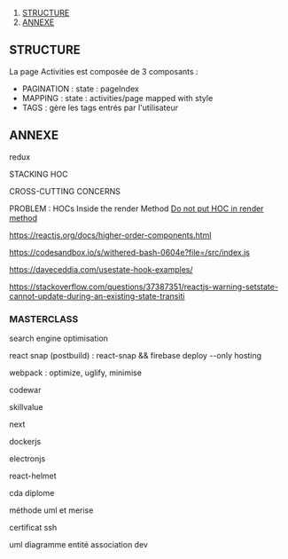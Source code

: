 1. [STRUCTURE](#structure)
1. [ANNEXE](#ANNEXE)

## STRUCTURE 

La page Activities est composée de 3 composants :

* PAGINATION : state : pageIndex
* MAPPING : state : activities/page mapped with style
* TAGS : gère les tags entrés par l'utilisateur

## ANNEXE

redux

STACKING HOC

CROSS-CUTTING CONCERNS

PROBLEM : HOCs Inside the render Method
[Do not put HOC in render method](https://stackoverflow.com/questions/58941150/react-what-is-meant-by-do-not-use-hoc-s-in-the-render-method-of-a-component)

https://reactjs.org/docs/higher-order-components.html

https://codesandbox.io/s/withered-bash-0604e?file=/src/index.js

https://daveceddia.com/usestate-hook-examples/

https://stackoverflow.com/questions/37387351/reactjs-warning-setstate-cannot-update-during-an-existing-state-transiti



### MASTERCLASS

search engine optimisation

react snap (postbuild) : react-snap && firebase deploy --only hosting

webpack : optimize, uglify, minimise

codewar

skillvalue

next

dockerjs

electronjs

react-helmet

cda diplome

méthode uml et merise

certificat ssh

uml diagramme entité association dev

